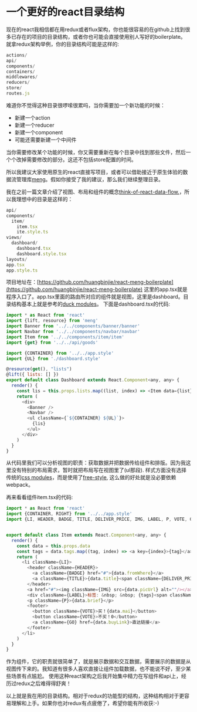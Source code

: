 # 一个更好的react目录结构

现在的react我相信都在用redux或者flux架构，你也能很容易的在github上找到很多已存在的项目的目录结构，或者你也可能会直接使用别人写好的boilerplate。
就拿redux架构举例，你的目录结构可能是这样的:

```js
actions/
api/
components/
containers/
middlewares/
reducers/
store/
routes.js
```

难道你不觉得这种目录很啰嗦很累吗，当你需要加一个新功能的时候：

+ 新建一个action
+ 新建一个reducer
+ 新建一个component
+ 可能还需要新建一个中间件

当你需要修改某个功能的时候，你又需要重新在每个目录中找到那些文件，然后一个个改掉需要修改的部分。这还不包括store配置的时间。

所以我建议大家使用原生的react直接写项目，或者可以借助接近于原生体验的数据流管理库[meng](https://github.com/huangbinjie/meng)。假如你接受了我的建议，那么我们继续整理目录。

我在之前一篇文章介绍了视图、布局和组件的概念[think-of-react-data-flow.](https://github.com/useroriented/useroriented.github.io/blob/master/coral/think-of-react-data-flow.md)，所以我理想中的目录是这样的：

```js
api/
components/
  item/
    item.tsx
    ite.style.ts
views/
  dashboard/
    dashboard.tsx
    dashboard.style.tsx
layouts/
app.tsx
app.style.ts
```

项目地址在：[https://github.com/huangbinjie/react-meng-boilerplate](https://github.com/huangbinjie/react-meng-boilerplate)
这里的app.tsx就是程序入口了。app.tsx里面的路由所对应的组件就是视图，这里是dashboard。目录结构基本上就是参考的[duck modules](https://github.com/erikras/ducks-modular-redux)。
下面是dashboard.tsx的代码:

```js
import * as React from 'react'
import {lift, resource} from 'meng'
import Banner from '../../components/banner/banner'
import Navbar from '../../components/navbar/navbar'
import Item from '../../components/item/item'
import {get} from '../../api/goods'

import {CONTAINER} from '../../app.style'
import {UL} from './dashboard.style'

@resource(get(), "lists")
@lift({ lists: [] })
export default class Dashboard extends React.Component<any, any> {
  render() {
    const lis = this.props.lists.map((list, index) => <Item data={list} key={index}/>)
    return (
      <div>
        <Banner />
        <Navbar />
        <ul className={`${CONTAINER} ${UL}`}>
          {lis}
        </ul>
      </div>
    )
  }
}

```

从代码里我们可以分析视图的职责：获取数据并把数据传给组件和排版。因为我这里没有特别的布局需求，暂时就把布局写在视图里了(ul那段).
样式方面没有选择传统的[css modules](https://css-tricks.com/css-modules-part-1-need/)，而是使用了[free-style](https://github.com/blakeembrey/free-style),
这么做的好处就是没必要依赖webpack。

再来看看组件item.tsx的代码:

```js
import * as React from 'react'
import {CONTAINER, RIGHT} from '../../app.style'
import {LI, HEADER, BADGE, TITLE, DELIVER_PRICE, IMG, LABEL, P, VOTE, GO} from './item.style'


export default class Item extends React.Component<any, any> {
  render() {
    const data = this.props.data
    const tags = data.tags.map((tag, index) => <a key={index}>{tag}</a>)
    return (
      <li className={LI}>
        <header className={HEADER}>
          <a className={BADGE} href="#">{data.fromWhere}</a>
          <a className={TITLE}>{data.title}<span className={DELIVER_PRICE}>{data.totalFee}包邮</span></a>
        </header>
        <a href="#"><img className={IMG} src={data.picUrl} alt=""/></a>
        <div className={LABEL}>标签: &nbsp; &nbsp; {tags}<span className={RIGHT}>{data.time}</span></div>
        <p className={P}>{data.brief}</p>
        <footer>
          <button className={VOTE}>买！{data.mai}</button>
          <button className={VOTE}>不买！0</button>
          <a className={GO} href={data.buyLink}>直达链接</a>
        </footer>
      </li>
    )
  }
}

```

作为组件，它的职责就很简单了，就是展示数据和交互数据，需要展示的数据是从视图传下来的。我知道有很多人喜欢直接让组件加载数据，也不能说不好，至少某些场景有点尴尬。
使用这种react架构之后我开始集中精力在写组件和api上，经历过redux之后难得得舒爽！

以上就是我在用的目录结构。相对于redux的功能型的结构，这种结构相对于更容易理解和上手。如果你也对redux有点疲倦了，希望你能有所收获:-)